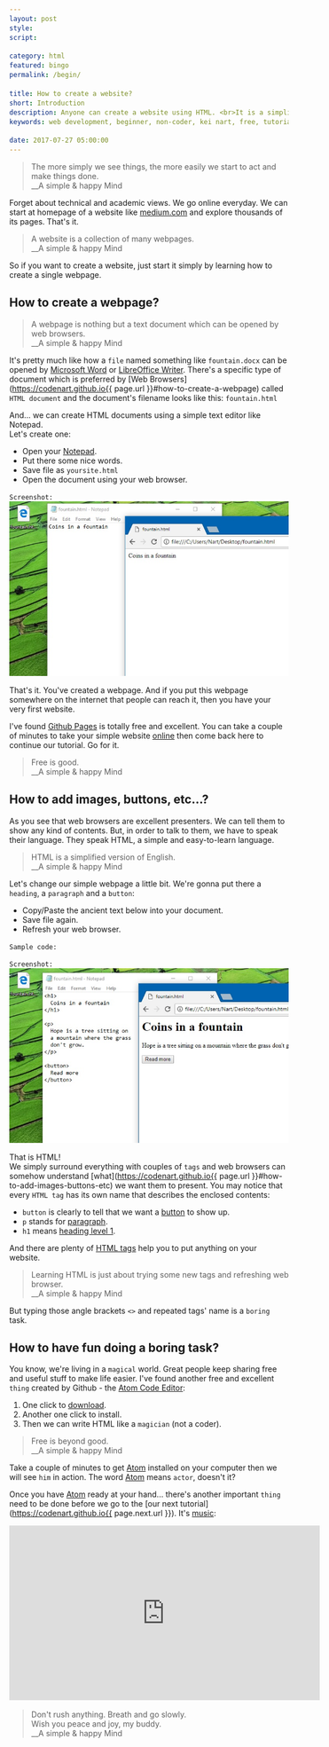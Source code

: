 ```yaml
---
layout: post
style:
script:

category: html
featured: bingo
permalink: /begin/

title: How to create a website?
short: Introduction
description: Anyone can create a website using HTML. <br>It is a simplified and easier-to-learn version of English. <br>Even though I'm not a native English speaker, I've created this website using HTML.
keywords: web development, beginner, non-coder, kei nart, free, tutorial, coding, programming, code nart, html, create, website, webpage, learn, html tags

date: 2017-07-27 05:00:00
---
```


> The more simply we see things, the more easily we start to act and make things done.  
> \_\_A simple & happy Mind

Forget about technical and academic views. We go online everyday. We can start
at homepage of a website like [medium.com](https://medium.com/) and
explore thousands of its pages. That's it.

> A website is a collection of many webpages.  
> \_\_A simple & happy Mind

So if you want to create a website, just start it simply by learning how to
create a single webpage.

## How to create a webpage?

> A webpage is nothing but a text document which can be opened by web browsers.  
> \_\_A simple & happy Mind

It's pretty much like how a `file` named something like `fountain.docx` can be
opened by [Microsoft Word](https://en.wikipedia.org/wiki/Microsoft_Word) or
[LibreOffice Writer](https://en.wikipedia.org/wiki/LibreOffice_Writer). There's
a specific type of document which is preferred by
[Web Browsers](https://codenart.github.io{{ page.url }}#how-to-create-a-webpage)
called `HTML document` and the document's filename looks like this: `fountain.html`

And... we can create HTML documents using a simple text editor like Notepad.  
Let's create one:
- Open your [Notepad](https://en.wikipedia.org/wiki/Microsoft_Notepad).
- Put there some nice words.
- Save file as `yoursite.html`
- Open the document using your web browser.

`Screenshot:`
![an html document](/images/html-1/fountain.jpg)

That's it. You've created a webpage. And if you put this webpage somewhere on
the internet that people can reach it, then you have your very first website.

I've found [Github Pages](https://pages.github.com/) is totally free and excellent.
You can take a couple of minutes to take your simple website
[online](https://github.com/join?source=header-home) then come back here to continue
our tutorial. Go for it.

> Free is good.  
> \_\_A simple & happy Mind

## How to add images, buttons, etc...?

As you see that web browsers are excellent presenters. We can tell them to show any
kind of contents. But, in order to talk to them, we have to speak their language.
They speak HTML, a simple and easy-to-learn language.

> HTML is a simplified version of English.  
> \_\_A simple & happy Mind

Let's change our simple webpage a little bit. We're gonna put there a `heading`, a
`paragraph` and a `button`:

- Copy/Paste the ancient text below into your document.
- Save file again.
- Refresh your web browser.

`Sample code:`
<script src="https://gist.github.com/codenart/233e004d03d3e9ec33cf593881c8f23c.js"></script>

`Screenshot:`
![html document using tags](/images/html-1/hope.jpg)

That is HTML!  
We simply surround everything with couples of `tags` and web browsers can
somehow understand
[what](https://codenart.github.io{{ page.url }}#how-to-add-images-buttons-etc)
we want them to present. You may notice that every `HTML tag` has its own name
that describes the enclosed contents:

- `button` is clearly to tell that we want a
[button](https://developer.mozilla.org/en-US/docs/Web/HTML/Element/button)
to show up.
- `p` stands for [paragraph](https://developer.mozilla.org/en-US/docs/Web/HTML/Element/p).
- `h1` means
[heading level 1](https://developer.mozilla.org/en-US/docs/Web/HTML/Element/Heading_Elements).

And there are plenty of [HTML tags](https://developer.mozilla.org/en/docs/Web/HTML/Element)
help you to put anything on your website.

> Learning HTML is just about trying some new tags and refreshing web browser.  
> \_\_A simple & happy Mind

But typing those angle brackets `<>` and repeated tags' name is a `boring` task.

## How to have fun doing a boring task?

You know, we're living in a `magical` world. Great people keep sharing free and
useful stuff to make life easier. I've found another free and excellent `thing`
created by Github - the [Atom Code Editor](https://atom.io/):

1. One click to [download](https://atom.io/).
2. Another one click to install.
3. Then we can write HTML like a `magician` (not a coder).

> Free is beyond good.  
> \_\_A simple & happy Mind

Take a couple of minutes to get [Atom](https://atom.io/) installed on your
computer then we will see `him` in action. The word [Atom](https://atom.io/)
means `actor`, doesn't it?

Once you have [Atom](https://atom.io/) ready at your hand... there's another
important `thing` need to be done before we go to the
[our next tutorial](https://codenart.github.io{{ page.next.url }}). It's
[music](https://www.youtube.com/watch?v=eaw2Za2SUy4):

<div class="video">
   <iframe width="560" height="315"
           src="https://www.youtube.com/embed/eaw2Za2SUy4"
           frameborder="0" allowfullscreen>
   </iframe>
</div>

> Don't rush anything. Breath and go slowly.  
> Wish you peace and joy, my buddy.  
> \_\_A simple & happy Mind
